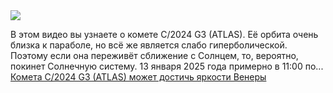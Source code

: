 <!--2025-01-02 13:24:07-->
<div class="yb">
  <div class="rss smaller1"><img src="https://habrastorage.org/getpro/habr/upload_files/154/902/079/15490207915071abbca59c6f2dbea7ac.jpg" /><p>В этом видео вы узнаете о комете C/2024 G3 (ATLAS). Её орбита очень близка к параболе, но всё же является слабо гиперболической. Поэтому если она переживёт сближение с Солнцем, то, вероятно, покинет Солнечную систему. 13 января 2025 года примерно в 11:00 по... <br><a class="light" href="https://habr.com/ru/news/871298/?utm_source=habrahabr&utm_medium=rss&utm_campaign=871298">Комета C/2024 G3 (ATLAS) может достичь яркости Венеры</a></div>
</div>
